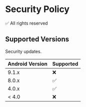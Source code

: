 # Security Policy
:white_check_mark: All rights reserved

## Supported Versions

Security updates.

| Android Version | Supported          |
| --------------- | ------------------ |
| 9.1.x           | :x:
| 8.0.x           | :white_check_mark: |
| 4.0.x           | :white_check_mark: |
| < 4.0           | :x:                |

